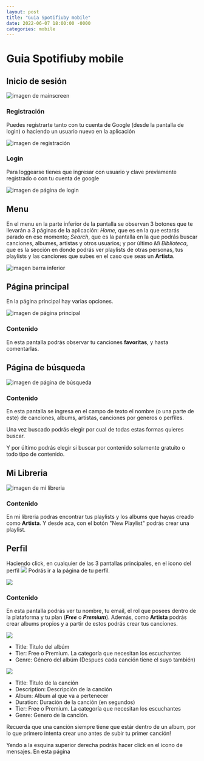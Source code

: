 ```yaml
---
layout: post
title: "Guia Spotifiuby mobile"
date: 2022-06-07 18:00:00 -0000
categories: mobile
---
```


# Guia Spotifiuby mobile

## Inicio de sesión

![imagen de mainscreen](images/mainscreen.png)

### Registración

Puedes registrarte tanto con tu cuenta de Google (desde la pantalla de login) o haciendo un usuario nuevo en la aplicación

![imagen de registración](images/registration.png)

### Login

Para loggearse tienes que ingresar con usuario y clave previamente registrado
o con tu cuenta de google

![imagen de página de login](images/login.png)

## Menu

En el menu en la parte inferior de la pantalla se observan 3 botones
que te llevarán a 3 páginas de la aplicación: *Home*, que es en la que estarás
parado en ese momento; *Search*, que es la pantalla en la que podrás buscar
canciones, albumes, artistas y otros usuarios; y por último *Mi Biblioteca*,
que es la sección en donde podrás ver playlists de otras personas, tus playlists
y las canciones que subes en el caso que seas un **Artista**.

![imagen barra inferior](images/menu.png)

## Página principal

En la página principal hay varias opciones.

![imagen de página principal](images/pantalla%20principal.png)


### Contenido

En esta pantalla podrás observar tu canciones **favoritas**,
y hasta comentarlas.


## Página de búsqueda

![imagen de página de búsqueda](images/search%20page.png)

### Contenido

En esta pantalla se ingresa en el campo de texto el nombre
(o una parte de este) de canciones, albums, artistas, canciones por generos o perfiles.

Una vez buscado podrás elegir por cual de todas estas formas quieres buscar.

Y por último podrás elegir si buscar por contenido solamente gratuito o todo tipo de contenido.

## Mi Libreria

![imagen de mi libreria](images/mi%20libreria.png)

### Contenido

En mi libreria podras encontrar tus playlists y los albums
que hayas creado como **Artista**. Y desde aca, con el botón
"New Playlist" podrás crear una playlist.


## Perfil

Haciendo click, en cualquier de las 3 pantallas principales,
en el icono del perfil ![](images/icono%20perfil.png) Podrás 
ir a la página de tu perfil.

![](images/perfil.png)

### Contenido

En esta pantalla podrás ver tu nombre, tu email, el rol que posees
dentro de la plataforma y tu plan (**_Free_** o _**Premium**_).
Además, como **Artista** podrás crear albums propios y a partir
de estos podrás crear tus canciones.

![](images/nuevo%20album.png)

- Title: Titulo del albúm
- Tier: Free o Premium. La categoría que necesitan los escuchantes
- Genre: Género del albúm (Despues cada canción tiene el suyo también)

![](images/crear%20cancion.png)

- Title: Titulo de la canción
- Description: Descripción de la canción
- Album: Album al que va a pertenecer
- Duration: Duración de la canción (en segundos)
- Tier: Free o Premium. La categoría que necesitan los escuchantes
- Genre: Genero de la canción.


Recuerda que una canción siempre tiene que estár dentro de un album,
por lo que primero intenta crear uno antes de subir tu primer canción!

Yendo a la esquina superior derecha podrás hacer click en el ícono de mensajes.
En esta página
